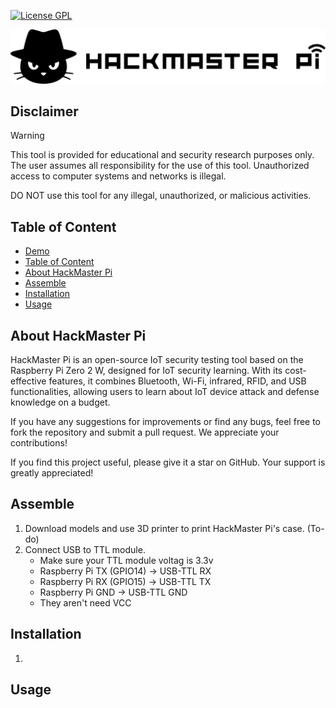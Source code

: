 [![License GPL](https://img.shields.io/badge/license-GPL-blue.svg)](https://raw.githubusercontent.com/1PingSun/HackMaster-Pi/refs/heads/main/LICENSE)

<picture>
  <source media="(prefers-color-scheme: dark)" srcset="icon/Wide/PNG-Dark.png" />
  <source media="(prefers-color-scheme: light)" srcset="icon/Wide/PNG-Light.png" />
  <img alt="Logo" src="icon/Wide/PNG-Light.png" />
</picture>

## Disclaimer

> [!Warning]
>
> This tool is provided for educational and security research purposes only. The user assumes all responsibility for the use of this tool. Unauthorized access to computer systems and networks is illegal.
> 
> DO NOT use this tool for any illegal, unauthorized, or malicious activities.

## Table of Content

- [Demo](#demo)
- [Table of Content](#table-of-content)
- [About HackMaster Pi](#about-hackmaster-pi)
- [Assemble](#assemble)
- [Installation](#installation)
- [Usage](#usage)

## About HackMaster Pi

HackMaster Pi is an open-source IoT security testing tool based on the Raspberry Pi Zero 2 W, designed for IoT security learning. With its cost-effective features, it combines Bluetooth, Wi-Fi, infrared, RFID, and USB functionalities, allowing users to learn about IoT device attack and defense knowledge on a budget.

If you have any suggestions for improvements or find any bugs, feel free to fork the repository and submit a pull request. We appreciate your contributions!

If you find this project useful, please give it a star on GitHub. Your support is greatly appreciated!

## Assemble

1. Download models and use 3D printer to print HackMaster Pi's case. (To-do)
2. Connect USB to TTL module.
   * Make sure your TTL module voltag is 3.3v
   * Raspberry Pi TX (GPIO14) → USB-TTL RX
   * Raspberry Pi RX (GPIO15) → USB-TTL TX
   * Raspberry Pi GND → USB-TTL GND
   * They aren't need VCC

## Installation

1. 

## Usage
